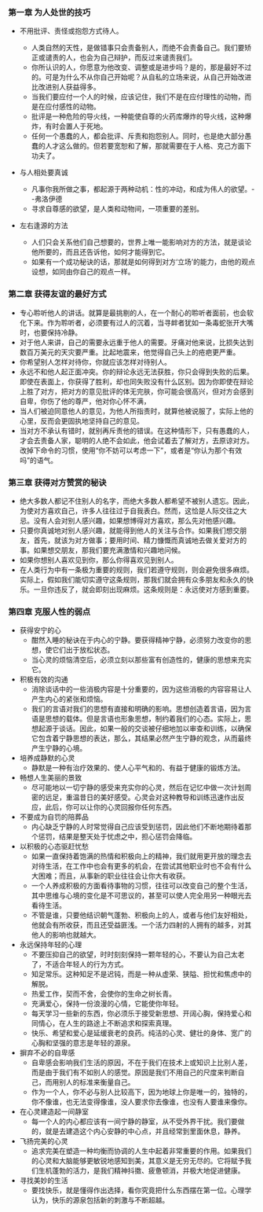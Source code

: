 ### 第一章 为人处世的技巧
  * 不用批评、责怪或抱怨方式待人。
    * 人类自然的天性，是做错事只会责备别人，而绝不会责备自己。我们要矫正或谴责的人，也会为自己辩护，而反过来谴责我们。
    * 你所认识的人，你愿意为他改变、调整或是进步吗？是的，那是最好不过的。可是为什么不从你自己开始呢？从自私的立场来说，从自己开始改进比改进别人获益得多。
    * 当我们要应付一个人的时候，应该记住，我们不是在应付理性的动物，而是在应付感性的动物。
    * 批评是一种危险的导火线，一种能使自尊的火药库爆炸的导火线，这种爆炸，有时会置人于死地。
    * 任何一个愚蠢的人，都会批评、斥责和抱怨别人。同时，也是绝大部分愚蠢的人才这么做的。但若要宽恕和了解，那就需要在于人格、克己方面下功夫了。

  * 与人相处要真诚
    * 凡事你我所做之事，都起源于两种动机：性的冲动，和成为伟人的欲望。--弗洛伊德
    * 寻求自尊感的欲望，是人类和动物间，一项重要的差别。

  * 左右逢源的方法
    * 人们只会关系他们自己想要的，世界上唯一能影响对方的方法，就是谈论他所要的，而且还告诉他，如何才能得到它。
    * 如果有一个成功秘诀的话，那就是如何得到对方‘立场’的能力，由他的观点设想，如同由你自己的观点一样。

### 第二章 获得友谊的最好方式
  * 专心聆听他人的讲话。就算是最挑剔的人，在一个耐心的聆听者面前，也会软化下来。作为聆听者，必须要有过人的沉着，当寻衅者犹如一条毒蛇张开大嘴时，也要保持冷静。
  * 对于他人来讲，自己的需要永远重于他人的需要。牙痛对他来说，比损失达到数百万美元的天灾要严重。比起地震来，他觉得自己头上的疮疤更严重。
  * 你希望别人怎样对待你，你就应该怎样对待别人。
  * 永远不和他人起正面冲突。你的辩论永远无法获胜，你只会得到失败的后果。即使在表面上，你获得了胜利，却也同失败没有什么区别。因为你即使在辩论上胜了对方，把对方的意见批评的体无完肤，你可能会很高兴，但对方会感到自卑，你伤了他的尊严，他对你心怀不满，
  * 当人们被迫同意他人的意见，为他人所指责时，就算他被说服了，实际上他的心里，反而会更固执地坚持自己的意见。
  * 当对方不承认有错时，就别再斥责他的错误。在这种情形下，只有愚蠢的人，才会去责备人家，聪明的人绝不会如此，他会试着去了解对方，去原谅对方。
  改掉下命令的习惯，使用“你不妨可以考虑一下”，或者是“你认为那个有效吗”的语气。

### 第三章 获得对方赞赏的秘诀
  * 绝大多数人都记不住别人的名字，而绝大多数人都希望不被别人遗忘。因此，为使对方喜欢自己，许多人往往过于自我表白。然而，这恰是人际交往之大忌。没有人会对别人感兴趣，如果想博得对方喜欢，那么先对他感兴趣。
  * 只要你真诚地对别人感兴趣，就能得到他人的关注与合作。如果我们想交朋友，首先，就该为对方做事；要用时间、精力慷慨而真诚地去做关爱对方的事。如果想交朋友，那我们要充满激情和兴趣地问候。
  * 如果你想别人喜欢见到你，那么你得喜欢见到别人。
  * 在人类行为中有一条极为重要的规则，我们若遵守规则，则会避免很多麻烦。实际上，假如我们能切实遵守这条规则，那我们就会拥有众多朋友和永久的快乐。一旦你违反了，就会即刻出现麻烦。这条规则是：永远使对方感到重要。

### 第四章 克服人性的弱点
 * 获得安宁的心
   * 酣然入睡的秘诀在于内心的宁静。要获得精神宁静，必须努力改变你的思想，使它们出于放松状态。
   * 当心灵的烦恼清空后，必须立刻以那些富有创造性的，健康的思想来充实它。
 * 积极有效的沟通
   * 消除谈话中的一些消极内容是十分重要的，因为这些消极的内容容易让人产生内心的紧张和烦恼。
   * 我们的言语对我们的思想有直接和明确的影响。思想创造着言语，因为言语是思想的载体。但是言语也形象思想，制约着我们的心态。实际上，思想起源于谈话。因此，如果一般的交谈被仔细地加以审查和训练，以确保它包含着宁静思想的表达，那么，其结果必然产生宁静的观念，从而最终产生宁静的心境。
* 培养成静默的心灵
  * 静默是一种有治疗效果的、使人心平气和的、有益于健康的锻炼方法。
* 畅想人生美丽的景致
  * 尽可能地以一切宁静的感受来充实你的心灵，然后在记忆中做一次计划周密的远足，重温昔日的美好感受。心灵会对这种教导和训练迅速作出反应，此后，你可以让你的心灵回报你任何东西。
* 不要成为自罚的陪葬品
  * 内心缺乏宁静的人时常觉得自己应该受到惩罚，因此他们不断地期待着那个惩罚，结果是整天处于忧虑之中，担心惩罚会降临。
* 以积极的心态驱赶忧愁
  * 如果一直保持着饱满的热情和积极向上的精神，我们就用更开放的理念去对待生活，在工作中也会有更多的机会，在尝试其他职业时也不会有什么大困难；而且，从事新的职业往往会让你大有收获。
  * 一个人养成积极的方面看待事物的习惯，往往可以改变自己的整个生活，其中思维与心境的变化是不可思议的，甚至可以使人完全用另一种眼光去看待生活。
  * 不管是谁，只要他结识朝气蓬勃、积极向上的人，或者与他们友好相处，他就会有所收获，而且还受益匪浅。一个活力四射的人拥有的越多，对其他人的影响也就越大。
* 永远保持年轻的心理
  * 不要压抑自己的欲望，时时刻刻保持一颗年轻的心，不要认为自己太老了，不适合年轻人的行为方式。
  * 知足常乐。这种知足不是迟钝，而是一种从虚荣、狭隘、担忧和焦虑中的解脱。
  * 热爱工作，契而不舍，会使你的生命之树长青。
  * 充满爱心，保持一份浪漫的心情，它能使你年轻。
  * 每天学习一些新的东西，你必须乐于接受新思想、开阔心胸，保持爱心和同情心，在人生的路途上不断追求和探索真理。
  * 快乐、希望和爱心是延缓衰老的良药。纯洁的心灵、健壮的身体、宽广的心胸和坚强的意志是年轻的源泉。
* 摒弃不必的自卑感
  * 自卑感会影响我们生活的原因，不在于我们在技术上或知识上比别人差，而是由于我们有不如别人的感觉。原因是我们不用自己的尺度来判断自己，而用别人的标准来衡量自己。
  * 作为一个人，你不必与别人比较高下，因为地球上你是唯一的，独特的，你不像谁，也无法变得像谁，没人要求你去像谁，也没有人要谁来像你。
* 在心灵建造起一间静室
  * 每一个人的内心都应该有一间宁静的静室，从不受外界干扰。我们要做的，就是去建造这个内心安静的中心点，并且经常到里面休息，静养。
* 飞扬完美的心灵
  * 追求完美在塑造一种均衡而协调的人生中起着非常重要的作用。如果我们的心灵和大脑能够更敏锐地感知到美，其意义是无穷无尽的。它将赋予我们生机蓬勃的活力，是我们精神抖擞、疲惫顿消，并极大地促进健康。
* 寻找美妙的生活
  * 要找快乐，就是懂得作出选择，看你究竟把什么东西摆在第一位。心理学认为，快乐的源泉包括新的刺激与不断超越。
